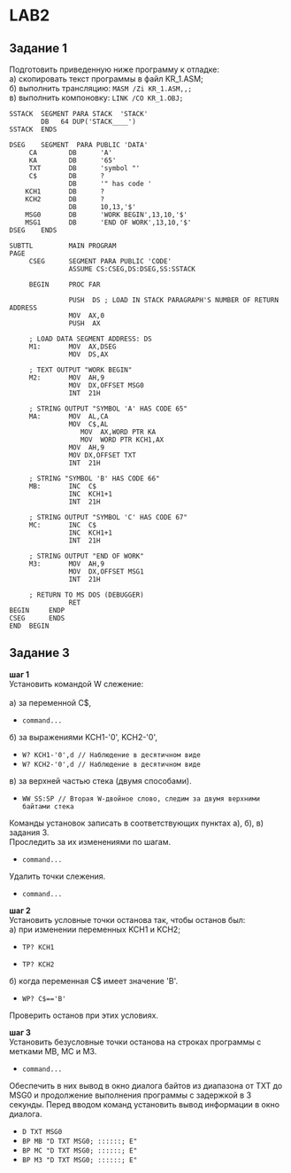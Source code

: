 ﻿# LAB2
## Задание 1
Подготовить приведенную ниже программу к отладке: <br />
а) скопировать текст программы в файл KR_1.ASM; <br />
б) выполнить трансляцию: `MASM /Zi KR_1.ASM,,;` <br />
в) выполнить компоновку: `LINK /CO KR_1.OBJ;`  <br />
```
SSTACK	SEGMENT PARA STACK  'STACK'
		DB   64 DUP('STACK____')
SSTACK  ENDS

DSEG	SEGMENT  PARA PUBLIC 'DATA'
     CA        DB      'A'
     KA        DB      '65'
     TXT       DB      'symbol "'
     C$        DB      ?
               DB      '" has code '
    KCH1       DB      ?
    KCH2       DB      ?
               DB      10,13,'$'
    MSG0       DB      'WORK BEGIN',13,10,'$'
    MSG1       DB      'END OF WORK',13,10,'$'
DSEG	ENDS

SUBTTL         MAIN PROGRAM
PAGE
     CSEG      SEGMENT PARA PUBLIC 'CODE'
               ASSUME CS:CSEG,DS:DSEG,SS:SSTACK

     BEGIN     PROC FAR

               PUSH  DS ; LOAD IN STACK PARAGRAPH'S NUMBER OF RETURN ADDRESS
               MOV  AX,0
               PUSH  AX

     ; LOAD DATA SEGMENT ADDRESS: DS
     M1:       MOV  AX,DSEG
               MOV  DS,AX

     ; TEXT OUTPUT "WORK BEGIN"
     M2:       MOV  AH,9
               MOV  DX,OFFSET MSG0
               INT  21H

     ; STRING OUTPUT "SYMBOL 'A' HAS CODE 65"
     MA:       MOV  AL,CA
               MOV  C$,AL
                  MOV  AX,WORD PTR KA
                  MOV  WORD PTR KCH1,AX
               MOV  AH,9
               MOV DX,OFFSET TXT
               INT  21H

     ; STRING "SYMBOL 'B' HAS CODE 66"
     MB:       INC  C$
               INC  KCH1+1
               INT  21H

     ; STRING OUTPUT "SYMBOL 'C' HAS CODE 67"
     MC:       INC  C$
               INC  KCH1+1
               INT  21H

     ; STRING OUTPUT "END OF WORK"
     M3:       MOV  AH,9
               MOV  DX,OFFSET MSG1
               INT  21H

     ; RETURN TO MS DOS (DEBUGGER)
               RET
BEGIN     ENDP
CSEG      ENDS
END  BEGIN
```

## Задание 3

**шаг 1** <br />
Установить командой W слежение: <br />  
а) за переменной  С$, <br />
* `command...`

б) за выражениями KCH1-'0', KCH2-'0',<br />
* `W? KCH1-'0',d // Наблюдение в десятичном виде`  <br />
* `W? KCH2-'0',d // Наблюдение в десятичном виде`

в) за верхней частью стека (двумя способами). <br />
* `WW SS:SP // Вторая W-двойное слово, следим за двумя верхними байтами стека`

Команды установок записать в соответствующих пунктах a), б), в) задания 3. <br />
Проследить за их изменениями по шагам. <br />
* `command...`

Удалить точки слежения. <br />
* `command...`


**шаг 2** <br />
Установить условные точки останова так, чтобы останов был: <br />
a) при изменении переменных KCH1 и KCH2; <br />
* `TP? KCH1`

* `TP? KCH2`

б) когда переменная C$ имеет значение 'B'. <br />
* `WP? C$=='B'`

Проверить останов при этих условиях.<br />

**шаг 3** <br />
Установить безусловные точки останова на строках программы с метками MB,  MC и M3. <br />
* `command...`

Обеспечить в них вывод в окно диалога байтов из диапазона от TXT до MSG0  и продолжение  выполнения программы с задержкой в 3 секунды. Перед вводом команд установить вывод информации в окно диалога. <br />
* `D TXT MSG0`
* `BP MB "D TXT MSG0; ::::::; E"`
* `BP MC "D TXT MSG0; ::::::; E"`
* `BP M3 "D TXT MSG0; ::::::; E"`

